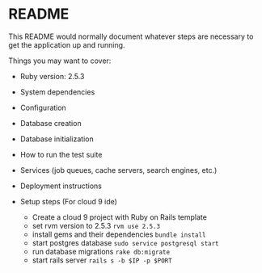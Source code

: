 # README

This README would normally document whatever steps are necessary to get the
application up and running.

Things you may want to cover:

* Ruby version: 2.5.3

* System dependencies

* Configuration

* Database creation

* Database initialization

* How to run the test suite

* Services (job queues, cache servers, search engines, etc.)

* Deployment instructions

* Setup steps (For cloud 9 ide)
  * Create a cloud 9 project with Ruby on Rails template
  * set rvm version to 2.5.3 `rvm use 2.5.3`
  * install gems and their dependencies `bundle install`
  * start postgres database `sudo service postgresql start`
  * run database migrations `rake db:migrate`
  * start rails server `rails s -b $IP -p $PORT`

